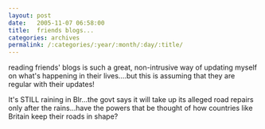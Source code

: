 ```yaml
---
layout: post
date:	2005-11-07 06:58:00
title:  friends blogs...
categories: archives
permalink: /:categories/:year/:month/:day/:title/
---
```

reading friends' blogs is such a great, non-intrusive way of updating myself on what's happening in their lives....but this is assuming that they are regular with their updates!

It's STILL raining in Blr...the govt says it will take up its alleged road repairs only after the rains...have the powers that be thought of how countries like Britain keep their roads in shape?
